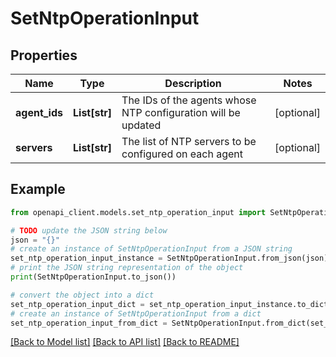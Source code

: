 # SetNtpOperationInput


## Properties

Name | Type | Description | Notes
------------ | ------------- | ------------- | -------------
**agent_ids** | **List[str]** | The IDs of the agents whose NTP configuration will be updated | [optional] 
**servers** | **List[str]** | The list of NTP servers to be configured on each agent | [optional] 

## Example

```python
from openapi_client.models.set_ntp_operation_input import SetNtpOperationInput

# TODO update the JSON string below
json = "{}"
# create an instance of SetNtpOperationInput from a JSON string
set_ntp_operation_input_instance = SetNtpOperationInput.from_json(json)
# print the JSON string representation of the object
print(SetNtpOperationInput.to_json())

# convert the object into a dict
set_ntp_operation_input_dict = set_ntp_operation_input_instance.to_dict()
# create an instance of SetNtpOperationInput from a dict
set_ntp_operation_input_from_dict = SetNtpOperationInput.from_dict(set_ntp_operation_input_dict)
```
[[Back to Model list]](../README.md#documentation-for-models) [[Back to API list]](../README.md#documentation-for-api-endpoints) [[Back to README]](../README.md)


